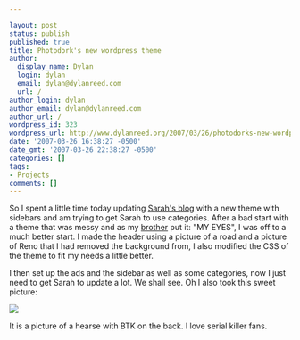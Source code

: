 ```yaml
---

layout: post
status: publish
published: true
title: Photodork's new wordpress theme
author:
  display_name: Dylan
  login: dylan
  email: dylan@dylanreed.com
  url: /
author_login: dylan
author_email: dylan@dylanreed.com
author_url: /
wordpress_id: 323
wordpress_url: http://www.dylanreed.org/2007/03/26/photodorks-new-wordpress-theme/
date: '2007-03-26 16:38:27 -0500'
date_gmt: '2007-03-26 22:38:27 -0500'
categories: []
tags:
- Projects
comments: []
---
```


So I spent a little time today updating [Sarah's blog][1] with a new theme with sidebars and am trying to get Sarah to use categories. After a bad start with a theme that was messy and as my [brother][2] put it: "MY EYES", I was off to a much better start. I made the header using a picture of a road and a picture of Reno that I had removed the background from, I also modified the CSS of the theme to fit my needs a little better.

   [1]: http://www.photodork.org
   [2]: http://www.nata2.org

I then set up the ads and the sidebar as well as some categories, now I just need to get Sarah to update a lot. We shall see. Oh I also took this sweet picture:

[![][3]  
][4]

   [3]: http://farm1.static.flickr.com/172/435565976_80706a96f5.jpg?v=0
   [4]: http://farm1.static.flickr.com/172/435565976_80706a96f5.jpg?v=0 (http://farm1.static.flickr.com/172/435565976_80706a96f5.jpg?v=0)

It is a picture of a hearse with BTK on the back. I love serial killer fans.
